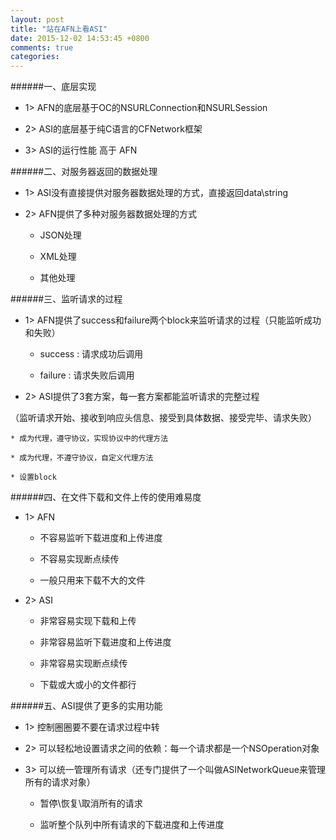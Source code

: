 ```yaml
---
layout: post
title: "站在AFN上看ASI"
date: 2015-12-02 14:53:45 +0800
comments: true
categories: 
---
```


######一、底层实现

* 1> AFN的底层基于OC的NSURLConnection和NSURLSession

* 2> ASI的底层基于纯C语言的CFNetwork框架

* 3> ASI的运行性能 高于 AFN

######二、对服务器返回的数据处理

* 1> ASI没有直接提供对服务器数据处理的方式，直接返回data\string

* 2> AFN提供了多种对服务器数据处理的方式
	
	* JSON处理
	
	* XML处理
	
	* 其他处理

######三、监听请求的过程

* 1> AFN提供了success和failure两个block来监听请求的过程（只能监听成功和失败）

	* success : 请求成功后调用
	
	* failure : 请求失败后调用

* 2> ASI提供了3套方案，每一套方案都能监听请求的完整过程

（监听请求开始、接收到响应头信息、接受到具体数据、接受完毕、请求失败）

	* 成为代理，遵守协议，实现协议中的代理方法
	
	* 成为代理，不遵守协议，自定义代理方法
	
	* 设置block

######四、在文件下载和文件上传的使用难易度

* 1> AFN

	* 不容易监听下载进度和上传进度
	
	* 不容易实现断点续传
	
	* 一般只用来下载不大的文件

* 2> ASI

	* 非常容易实现下载和上传
	
	* 非常容易监听下载进度和上传进度
	
	* 非常容易实现断点续传
	
	* 下载或大或小的文件都行

######五、ASI提供了更多的实用功能

* 1> 控制圈圈要不要在请求过程中转

* 2> 可以轻松地设置请求之间的依赖：每一个请求都是一个NSOperation对象

* 3> 可以统一管理所有请求（还专门提供了一个叫做ASINetworkQueue来管理所有的请求对象）

	* 暂停\恢复\取消所有的请求
	
	* 监听整个队列中所有请求的下载进度和上传进度